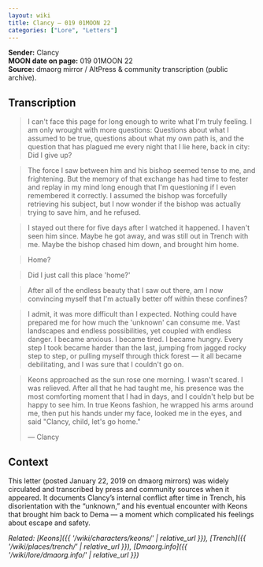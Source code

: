 ```yaml
---
layout: wiki
title: Clancy — 019 01MOON 22
categories: ["Lore", "Letters"]
---
```


**Sender:** Clancy  
**MOON date on page:** 019 01MOON 22  
**Source:** dmaorg mirror / AltPress & community transcription (public archive).

## Transcription

> I can't face this page for long enough to write what I'm truly feeling. I am only wrought with more questions: Questions about what I assumed to be true, questions about what my own path is, and the question that has plagued me every night that I lie here, back in city: Did I give up?

> The force I saw between him and his bishop seemed tense to me, and frightening. But the memory of that exchange has had time to fester and replay in my mind long enough that I'm questioning if I even remembered it correctly. I assumed the bishop was forcefully retrieving his subject, but I now wonder if the bishop was actually trying to save him, and he refused.

> I stayed out there for five days after I watched it happened. I haven't seen him since. Maybe he got away, and was still out in Trench with me. Maybe the bishop chased him down, and brought him home.

> Home?

> Did I just call this place 'home?'

> After all of the endless beauty that I saw out there, am I now convincing myself that I'm actually better off within these confines?

> I admit, it was more difficult than I expected. Nothing could have prepared me for how much the 'unknown' can consume me. Vast landscapes and endless possibilities, yet coupled with endless danger. I became anxious. I became tired. I became hungry. Every step I took became harder than the last, jumping from jagged rocky step to step, or pulling myself through thick forest — it all became debilitating, and I was sure that I couldn't go on.

> Keons approached as the sun rose one morning. I wasn't scared. I was relieved. After all that he had taught me, his presence was the most comforting moment that I had in days, and I couldn't help but be happy to see him. In true Keons fashion, he wrapped his arms around me, then put his hands under my face, looked me in the eyes, and said "Clancy, child, let's go home."
> 
> — Clancy

## Context

This letter (posted January 22, 2019 on dmaorg mirrors) was widely circulated and transcribed by press and community sources when it appeared. It documents Clancy’s internal conflict after time in Trench, his disorientation with the “unknown,” and his eventual encounter with Keons that brought him back to Dema — a moment which complicated his feelings about escape and safety.

*Related: [Keons]({{ '/wiki/characters/keons/' | relative_url }}), [Trench]({{ '/wiki/places/trench/' | relative_url }}), [Dmaorg.info]({{ '/wiki/lore/dmaorg.info/' | relative_url }})*
